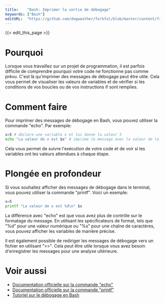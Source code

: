 ```yaml
---
title:    "Bash: Imprimer la sortie de débogage"
keywords: ["Bash"]
editURL:  "https://github.com/dogweather/forkful/blob/master/content/fr/bash/printing-debug-output.md"
---
```


{{< edit_this_page >}}

# Pourquoi

Lorsque vous travaillez sur un projet de programmation, il est parfois difficile de comprendre pourquoi votre code ne fonctionne pas comme prévu. C'est là qu'imprimer des messages de débogage peut être utile. Cela vous permet de visualiser les valeurs de variables et de vérifier si les conditions de vos boucles ou de vos instructions if sont remplies.

# Comment faire

Pour imprimer des messages de débogage en Bash, vous pouvez utiliser la commande "echo". Par exemple:

```Bash
x=5 # déclare une variable x et lui donne la valeur 5
echo "La valeur de x est $x" # imprime le message avec la valeur de la variable x
```

Cela vous permet de suivre l'exécution de votre code et de voir si les variables ont les valeurs attendues à chaque étape.

# Plongée en profondeur

Si vous souhaitez afficher des messages de débogage dans le terminal, vous pouvez utiliser la commande "printf". Voici un exemple:

```Bash
x=5
printf "La valeur de x est %d\n" $x
```

La différence avec "echo" est que vous avez plus de contrôle sur le formatage du message. En utilisant les spécificateurs de format, tels que "%d" pour une valeur numérique ou "%s" pour une chaîne de caractères, vous pouvez afficher les variables de manière précise.

Il est également possible de rediriger les messages de débogage vers un fichier en utilisant ">>". Cela peut être utile lorsque vous avez besoin d'enregistrer les messages pour une analyse ultérieure.

# Voir aussi

- [Documentation officielle sur la commande "echo"](https://www.gnu.org/software/bash/manual/html_node/Bash-Builtins.html#Bash-Builtins)
- [Documentation officielle sur la commande "printf"](https://www.gnu.org/software/bash/manual/html_node/Bash-Builtins.html#Bash-Builtins)
- [Tutoriel sur le débogage en Bash](https://devconnected.com/how-to-debug-bash-scripts/)